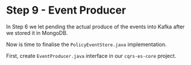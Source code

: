 # Step 9 - Event Producer
In Step 6 we let pending the actual produce of the events into Kafka after we stored it in MongoDB.

Now is time to finalise the `PolicyEventStore.java` implementation.

First, create `EventProducer.java` interface in our `cqrs-es-core` project.
```java

```


